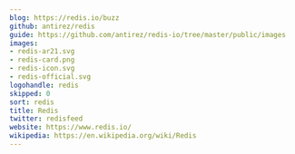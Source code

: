 ```yaml
---
blog: https://redis.io/buzz
github: antirez/redis
guide: https://github.com/antirez/redis-io/tree/master/public/images
images:
- redis-ar21.svg
- redis-card.png
- redis-icon.svg
- redis-official.svg
logohandle: redis
skipped: 0
sort: redis
title: Redis
twitter: redisfeed
website: https://www.redis.io/
wikipedia: https://en.wikipedia.org/wiki/Redis
---
```

